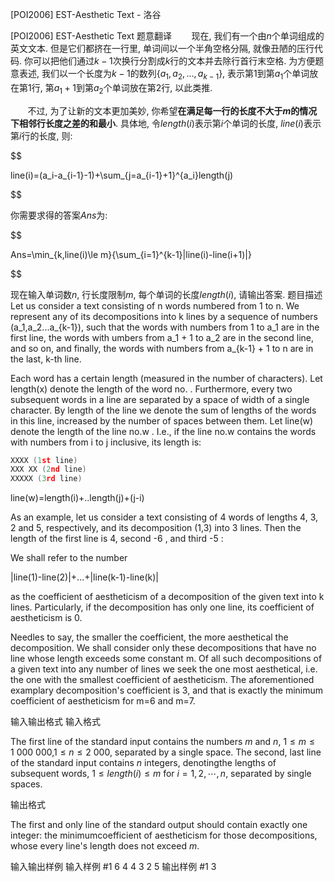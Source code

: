 



[POI2006] EST-Aesthetic Text - 洛谷














[POI2006] EST-Aesthetic Text
题意翻译
&nbsp;&nbsp;&nbsp;&nbsp;&nbsp;&nbsp;&nbsp;现在, 我们有一个由$n$个单词组成的英文文本. 但是它们都挤在一行里, 单词间以一个半角空格分隔, 就像丑陋的压行代码. 你可以把他们通过$k-1$次换行分割成$k$行的文本并去除行首行末空格. 为方便题意表述, 我们以一个长度为$k-1$的数列$\{a_1,a_2,...,a_{k-1}\}$, 表示第$1$到第$a_1$个单词放在第$1$行, 第$a_1+1$到第$a_2$个单词放在第$2$行, 以此类推.  
&nbsp;&nbsp;&nbsp;&nbsp;&nbsp;&nbsp;&nbsp;不过, 为了让新的文本更加美妙, 你希望**在满足每一行的长度不大于$m$的情况下相邻行长度之差的和最小**. 具体地, 令$length(i)$表示第$i$个单词的长度, $line(i)$表示第$i$行的长度, 则:
$$
line(i)=(a_i-a_{i-1}-1)+\sum_{j=a_{i-1}+1}^{a_i}length(j)
$$
你需要求得的答案$Ans$为:
$$
Ans=\min_{k,line(i)\le m}\{\sum_{i=1}^{k-1}|line(i)-line(i+1)|\}
$$
现在输入单词数$n$, 行长度限制$m$, 每个单词的长度$length(i)$, 请输出答案.
题目描述
Let us consider a text consisting of n words numbered from 1 to n. We represent any of its decompositions into k lines by a sequence of numbers (a\_1,a\_2...a\_{k-1}), such that the words with numbers from 1 to a\_1 are in the first line, the words with umbers from a\_1 + 1 to a\_2 are in the second line, and so on, and finally, the words with numbers from a\_{k-1} + 1 to n are in the last, k-th line.


Each word has a certain length (measured in the number of characters). Let length(x) denote the length of the word no. . Furthermore, every two subsequent words in a line are separated by a space of width of a single character. By length of the line we denote the sum of lengths of the words in this line, increased by the number of spaces between them. Let line(w) denote the length of the line no.w . I.e., if the line no.w contains the words with numbers from i to j inclusive, its length is:





```cpp
XXXX (1st line)
XXX XX (2nd line)
XXXXX (3rd line)
```

line(w)=length(i)+..length(j)+(j-i)

As an example, let us consider a text consisting of 4 words of lengths 4, 3, 2 and 5, respectively, and its decomposition (1,3) into 3 lines. Then the length of the first line is 4, second -6 , and third -5 :

We shall refer to the number


|line(1)-line(2)|+...+|line(k-1)-line(k)|

as the coefficient of aestheticism of a decomposition of the given text into k lines. Particularly, if the decomposition has only one line, its coefficient of aestheticism is 0.


Needles to say, the smaller the coefficient, the more aesthetical the decomposition. We shall consider only these decompositions that have no line whose length exceeds some constant m. Of all such decompositions of a given text into any number of lines we seek the one most aesthetical, i.e. the one with the smallest coefficient of aestheticism. The aforementioned examplary decomposition's coefficient is 3, and that is exactly the minimum coefficient of aestheticism for m=6 and m=7.

输入输出格式
输入格式

The first line of the standard input contains the numbers $m$ and $n$, $1\le m\le 1\ 000\ 000$,$1\le n\le 2\ 000$, separated by a single space. The second, last line of the standard input contains $n$ integers, denotingthe lengths of subsequent words, $1\le length(i)\le m$ for $i=1,2,\cdots,n$, separated by single spaces.

输出格式

The first and only line of the standard output should contain exactly one integer: the minimumcoefficient of aestheticism for those decompositions, whose every line's length does not exceed $m$.

输入输出样例
输入样例 #1
6 4
4 3 2 5
输出样例 #1
3







